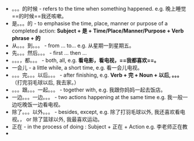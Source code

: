 

* 。。。的时候 - refers to the time when something happened.  e.g. 晚上睡觉==的时候==我还咳嗽。
* 是。。。的 - to emphasise the time, place, manner or purpose of a completed action: **Subject + 是 + Time/Place/Manner/Purpose + Verb phrase + 的**
* 从。。。到。。。 - from ... to... e.g. 从星期一到星期五。
* 先。。。然后。。。 - first ... then ... 
* 。。。，都。。。 - both, all, e.g. **看电影，看电视，==我都喜欢==。**
* 一会儿 - a little while, a short time, e.g. 看一会儿电视。
* 。。。完。。。以后。。。 - after finishing, e.g. **Verb + 完 + Noun + 以后, 。。。** （打完羽毛球以后, 我去家。）
* 。。。跟。。。一起。。。 - together with, e.g. 我跟你妈妈一起去饭店。
* 一边。。。一边。。。 - two actions happening at the same time e.g. 我一般一边吃晚饭一边看电视。
* 除了。。。以外。。。 - besides, except, e.g. 除了打羽毛球以外, 我还喜欢看电视。， or 除了篮球以外, 我最喜欢运动。
* 正在 - in the process of doing : Subject + 正在 + Action e.g. 李老师正在教
* 